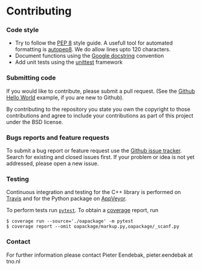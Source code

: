 # Contributing 

### Code style

* Try to follow the [PEP 8](https://www.python.org/dev/peps/pep-0008/) style guide. A usefull tool for automated formatting is [autopep8](https://pypi.python.org/pypi/autopep8). We do allow lines upto 120 characters.
* Document functions using the [Google docstring](https://sphinxcontrib-napoleon.readthedocs.io/en/latest/example_google.html) convention
* Add unit tests using the [unittest](https://docs.python.org/3/library/unittest.html) framework

### Submitting code

If you would like to contribute, please submit a pull request. (See the [Github Hello World](https://guides.github.com/activities/hello-world/) example, if you are new to Github).

By contributing to the repository you state you own the copyright to those contributions and agree to include your contributions as part of this project under the BSD license.

### Bugs reports and feature requests

To submit a bug report or feature request use the [Github issue tracker](https://github.com/eendebakpt/oapackage/issues).
Search for existing and closed issues first. If your problem or idea is not yet addressed, please open a new issue.

### Testing

Continuous integration and testing for the C++ library is performed on [Travis](https://travis-ci.org/eendebakpt/oapackage) and for the Python package on [AppVeyor](https://ci.appveyor.com/project/eendebakpt/oapackage-4lws8).

To perform tests run [`pytest`](https://docs.pytest.org/en/latest/). To obtain a [coverage](https://coverage.readthedocs.io) report, run
```
$ coverage run --source='./oapackage' -m pytest
$ coverage report --omit oapackage/markup.py,oapackage/_scanf.py
```

### Contact

For further information please contact Pieter Eendebak, pieter.eendebak at tno.nl

